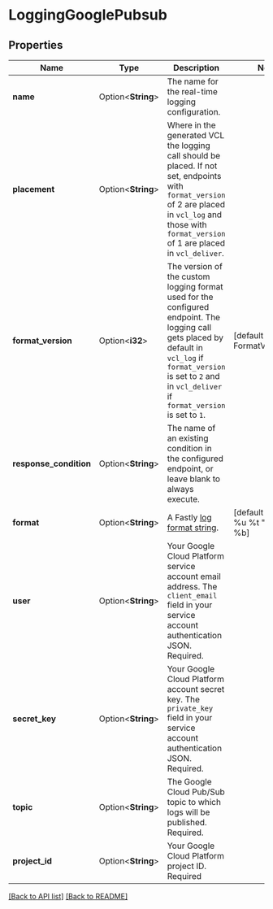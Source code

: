 # LoggingGooglePubsub

## Properties

Name | Type | Description | Notes
------------ | ------------- | ------------- | -------------
**name** | Option<**String**> | The name for the real-time logging configuration. | 
**placement** | Option<**String**> | Where in the generated VCL the logging call should be placed. If not set, endpoints with `format_version` of 2 are placed in `vcl_log` and those with `format_version` of 1 are placed in `vcl_deliver`.  | 
**format_version** | Option<**i32**> | The version of the custom logging format used for the configured endpoint. The logging call gets placed by default in `vcl_log` if `format_version` is set to `2` and in `vcl_deliver` if `format_version` is set to `1`.  | [default to FormatVersion_v2]
**response_condition** | Option<**String**> | The name of an existing condition in the configured endpoint, or leave blank to always execute. | 
**format** | Option<**String**> | A Fastly [log format string](https://docs.fastly.com/en/guides/custom-log-formats). | [default to %h %l %u %t "%r" %&gt;s %b]
**user** | Option<**String**> | Your Google Cloud Platform service account email address. The `client_email` field in your service account authentication JSON. Required. | 
**secret_key** | Option<**String**> | Your Google Cloud Platform account secret key. The `private_key` field in your service account authentication JSON. Required. | 
**topic** | Option<**String**> | The Google Cloud Pub/Sub topic to which logs will be published. Required. | 
**project_id** | Option<**String**> | Your Google Cloud Platform project ID. Required | 

[[Back to API list]](../README.md#documentation-for-api-endpoints) [[Back to README]](../README.md)


